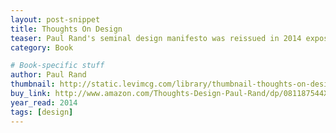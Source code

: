 ```yaml
---
layout: post-snippet
title: Thoughts On Design
teaser: Paul Rand's seminal design manifesto was reissued in 2014 exposing it to a whole new generation of designers.
category: Book

# Book-specific stuff
author: Paul Rand
thumbnail: http://static.levimcg.com/library/thumbnail-thoughts-on-design.png
buy_link: http://www.amazon.com/Thoughts-Design-Paul-Rand/dp/081187544X
year_read: 2014
tags: [design]
---
```

